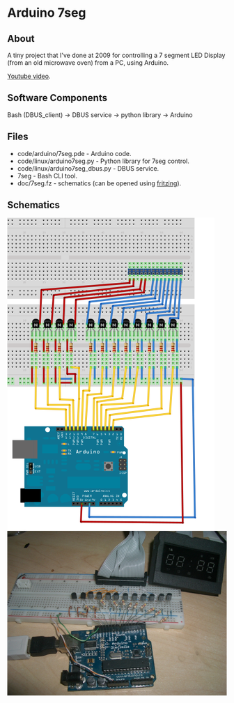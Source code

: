 Arduino 7seg
============

About
-----
A tiny project that I've done at 2009 for controlling a 7 segment LED Display (from an old microwave oven) from a PC, using Arduino.

[Youtube video](https://www.youtube.com/watch?v=_u9xNM2KU-A).


Software Components
-------------------
Bash (DBUS_client) -> DBUS service -> python library -> Arduino


Files
-----
- code/arduino/7seg.pde - Arduino code.
- code/linux/arduino7seg.py - Python library for 7seg control.
- code/linux/arduino7seg_dbus.py - DBUS service.
- 7seg - Bash CLI tool.
- doc/7seg.fz - schematics (can be opened using [fritzing](http://fritzing.org/)).

Schematics
----------
![schema](https://raw.githubusercontent.com/nadavh/arduino_7seg/master/doc/img/7seg.png)
![picture](https://raw.githubusercontent.com/nadavh/arduino_7seg/master/doc/img/arduino-lcd.png)
